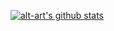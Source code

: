 [![alt-art's github stats](https://github-readme-stats.vercel.app/api?username=alt-art&count_private=true&show_icons=true&theme=dracula&locale=pt)](https://github.com/alt-art)

<!--
**alt-art/alt-art** is a ✨ _special_ ✨ repository because its `README.md` (this file) appears on your GitHub profile.

Here are some ideas to get you started:

- 🔭 I’m currently working on ...
- 🌱 I’m currently learning ...
- 👯 I’m looking to collaborate on ...
- 🤔 I’m looking for help with ...
- 💬 Ask me about ...
- 📫 How to reach me: ...
- 😄 Pronouns: ...
- ⚡ Fun fact: ...
-->
